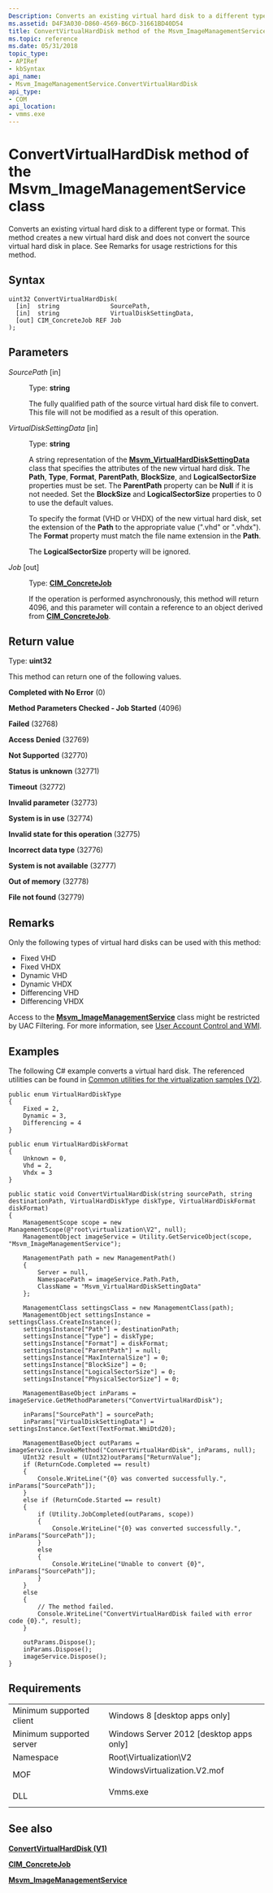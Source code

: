 ```yaml
---
Description: Converts an existing virtual hard disk to a different type or format.
ms.assetid: D4F3A030-D860-4569-B6CD-31661BD40D54
title: ConvertVirtualHardDisk method of the Msvm_ImageManagementService class
ms.topic: reference
ms.date: 05/31/2018
topic_type: 
- APIRef
- kbSyntax
api_name: 
- Msvm_ImageManagementService.ConvertVirtualHardDisk
api_type: 
- COM
api_location: 
- vmms.exe
---
```


# ConvertVirtualHardDisk method of the Msvm\_ImageManagementService class

Converts an existing virtual hard disk to a different type or format. This method creates a new virtual hard disk and does not convert the source virtual hard disk in place. See Remarks for usage restrictions for this method.

## Syntax


```mof
uint32 ConvertVirtualHardDisk(
  [in]  string              SourcePath,
  [in]  string              VirtualDiskSettingData,
  [out] CIM_ConcreteJob REF Job
);
```



## Parameters

<dl> <dt>

*SourcePath* \[in\]
</dt> <dd>

Type: **string**

The fully qualified path of the source virtual hard disk file to convert. This file will not be modified as a result of this operation.

</dd> <dt>

*VirtualDiskSettingData* \[in\]
</dt> <dd>

Type: **string**

A string representation of the [**Msvm\_VirtualHardDiskSettingData**](msvm-virtualharddisksettingdata.md) class that specifies the attributes of the new virtual hard disk. The **Path**, **Type**, **Format**, **ParentPath**, **BlockSize**, and **LogicalSectorSize** properties must be set. The **ParentPath** property can be **Null** if it is not needed. Set the **BlockSize** and **LogicalSectorSize** properties to 0 to use the default values.

To specify the format (VHD or VHDX) of the new virtual hard disk, set the extension of the **Path** to the appropriate value (".vhd" or ".vhdx"). The **Format** property must match the file name extension in the **Path**.

The **LogicalSectorSize** property will be ignored.

</dd> <dt>

*Job* \[out\]
</dt> <dd>

Type: **[**CIM\_ConcreteJob**](/previous-versions//cc136808(v=vs.85))**

If the operation is performed asynchronously, this method will return 4096, and this parameter will contain a reference to an object derived from [**CIM\_ConcreteJob**](/previous-versions//cc136808(v=vs.85)).

</dd> </dl>

## Return value

Type: **uint32**

This method can return one of the following values.

<dl> <dt>

**Completed with No Error** (0)
</dt> <dt>

**Method Parameters Checked - Job Started** (4096)
</dt> <dt>

**Failed** (32768)
</dt> <dt>

**Access Denied** (32769)
</dt> <dt>

**Not Supported** (32770)
</dt> <dt>

**Status is unknown** (32771)
</dt> <dt>

**Timeout** (32772)
</dt> <dt>

**Invalid parameter** (32773)
</dt> <dt>

**System is in use** (32774)
</dt> <dt>

**Invalid state for this operation** (32775)
</dt> <dt>

**Incorrect data type** (32776)
</dt> <dt>

**System is not available** (32777)
</dt> <dt>

**Out of memory** (32778)
</dt> <dt>

**File not found** (32779)
</dt> </dl>

## Remarks

Only the following types of virtual hard disks can be used with this method:

-   Fixed VHD
-   Fixed VHDX
-   Dynamic VHD
-   Dynamic VHDX
-   Differencing VHD
-   Differencing VHDX

Access to the [**Msvm\_ImageManagementService**](msvm-imagemanagementservice.md) class might be restricted by UAC Filtering. For more information, see [User Account Control and WMI](/windows/desktop/WmiSdk/user-account-control-and-wmi).

## Examples

The following C# example converts a virtual hard disk. The referenced utilities can be found in [Common utilities for the virtualization samples (V2)](common-utilities-for-the-virtualization-samples-v2.md).


```CSharp
public enum VirtualHardDiskType
{
    Fixed = 2,
    Dynamic = 3,
    Differencing = 4
}

public enum VirtualHardDiskFormat
{
    Unknown = 0,
    Vhd = 2,
    Vhdx = 3
}

public static void ConvertVirtualHardDisk(string sourcePath, string destinationPath, VirtualHardDiskType diskType, VirtualHardDiskFormat diskFormat)
{
    ManagementScope scope = new ManagementScope(@"root\virtualization\V2", null);
    ManagementObject imageService = Utility.GetServiceObject(scope, "Msvm_ImageManagementService");

    ManagementPath path = new ManagementPath()
    {
        Server = null,
        NamespacePath = imageService.Path.Path,
        ClassName = "Msvm_VirtualHardDiskSettingData"
    };

    ManagementClass settingsClass = new ManagementClass(path);
    ManagementObject settingsInstance = settingsClass.CreateInstance();
    settingsInstance["Path"] = destinationPath;
    settingsInstance["Type"] = diskType;
    settingsInstance["Format"] = diskFormat;
    settingsInstance["ParentPath"] = null;
    settingsInstance["MaxInternalSize"] = 0;
    settingsInstance["BlockSize"] = 0;
    settingsInstance["LogicalSectorSize"] = 0;
    settingsInstance["PhysicalSectorSize"] = 0;

    ManagementBaseObject inParams = imageService.GetMethodParameters("ConvertVirtualHardDisk");

    inParams["SourcePath"] = sourcePath;
    inParams["VirtualDiskSettingData"] = settingsInstance.GetText(TextFormat.WmiDtd20);

    ManagementBaseObject outParams = imageService.InvokeMethod("ConvertVirtualHardDisk", inParams, null);
    UInt32 result = (UInt32)outParams["ReturnValue"];
    if (ReturnCode.Completed == result)
    {
        Console.WriteLine("{0} was converted successfully.", inParams["SourcePath"]);
    }
    else if (ReturnCode.Started == result)
    {
        if (Utility.JobCompleted(outParams, scope))
        {
            Console.WriteLine("{0} was converted successfully.", inParams["SourcePath"]);
        }
        else
        {
            Console.WriteLine("Unable to convert {0}", inParams["SourcePath"]);
        }
    }
    else
    {
        // The method failed.
        Console.WriteLine("ConvertVirtualHardDisk failed with error code {0}.", result);
    }

    outParams.Dispose();
    inParams.Dispose();
    imageService.Dispose();
}
```



## Requirements



|                                     |                                                                                                         |
|-------------------------------------|---------------------------------------------------------------------------------------------------------|
| Minimum supported client<br/> | Windows 8 \[desktop apps only\]<br/>                                                              |
| Minimum supported server<br/> | Windows Server 2012 \[desktop apps only\]<br/>                                                    |
| Namespace<br/>                | Root\\Virtualization\\V2<br/>                                                                     |
| MOF<br/>                      | <dl> <dt>WindowsVirtualization.V2.mof</dt> </dl> |
| DLL<br/>                      | <dl> <dt>Vmms.exe</dt> </dl>                     |



## See also

<dl> <dt>

[**ConvertVirtualHardDisk (V1)**](/previous-versions/windows/desktop/virtual/convertvirtualharddisk-msvm-imagemanagementservice)
</dt> <dt>

[**CIM\_ConcreteJob**](/previous-versions//cc136808(v=vs.85))
</dt> <dt>

[**Msvm\_ImageManagementService**](msvm-imagemanagementservice.md)
</dt> </dl>

 

